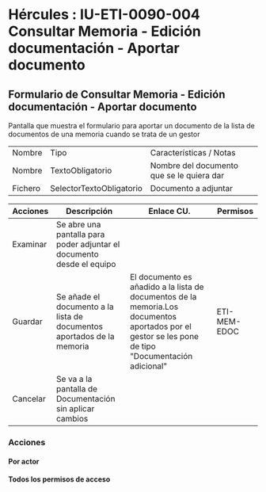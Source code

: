 # Hércules : IU\-ETI\-0090\-004 Consultar Memoria \- Edición documentación \- Aportar documento



## Formulario de Consultar Memoria \- Edición documentación \- Aportar documento

Pantalla que muestra el formulario para aportar un documento de la lista de documentos de una memoria cuando se trata de un gestor



|  | | |
| --- | --- | --- |
| Nombre | Tipo | Características / Notas |
| Nombre | TextoObligatorio | Nombre del documento que se le quiera dar |
| Fichero | SelectorTextoObligatorio | Documento a adjuntar |

  
  




| Acciones | Descripción | Enlace CU. | Permisos |
| --- | --- | --- | --- |
| Examinar | Se abre una pantalla para poder adjuntar el documento desde el equipo |  |  |
| Guardar | Se añade el documento a la lista de documentos aportados de la memoria | El documento es añadido a la lista de documentos de la memoria.Los documentos aportados por el gestor se les pone de tipo "Documentación adicional" | ETI\-MEM\-EDOC |
| Cancelar | Se va a la pantalla de Documentación sin aplicar cambios |  |  |

  


### Acciones

#### Por actor

#### Todos los permisos de acceso




